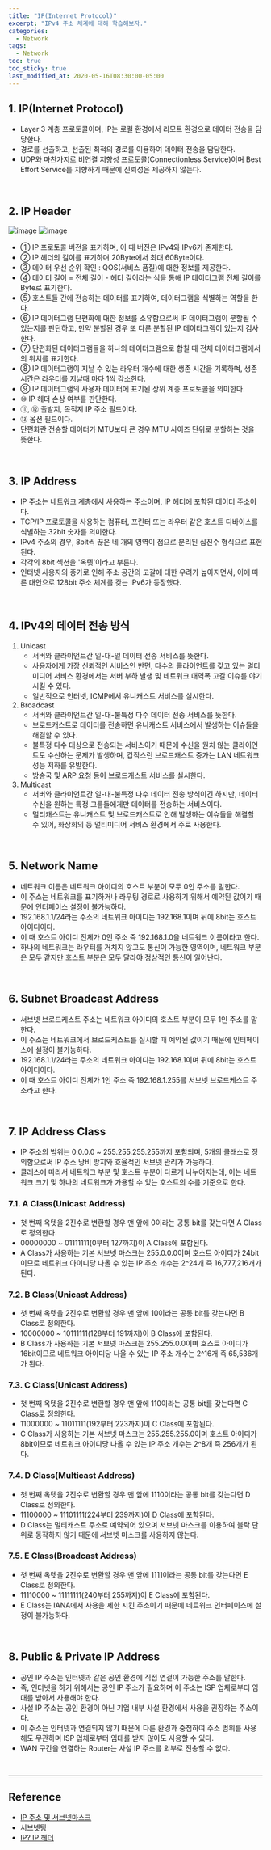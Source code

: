 ```yaml
---
title: "IP(Internet Protocol)"
excerpt: "IPv4 주소 체계에 대해 학습해보자."
categories:
  - Network
tags:
  - Network
toc: true
toc_sticky: true
last_modified_at: 2020-05-16T08:30:00-05:00
---
```


## 1. IP(Internet Protocol)

* Layer 3 계층 프로토콜이며, IP는 로컬 환경에서 리모트 환경으로 데이터 전송을 담당한다.
* 경로를 선출하고, 선출된 최적의 경로를 이용하여 데이터 전송을 담당한다.
* UDP와 마찬가지로 비연결 지향성 프로토콜(Connectionless Service)이며 Best Effort Service를 지향하기 때문에 신뢰성은 제공하지 않는다.

<br>

## 2. IP Header

![image](https://user-images.githubusercontent.com/56240505/77380714-35fa5200-6dbf-11ea-9922-e935b9bf769d.png) ![image](https://user-images.githubusercontent.com/56240505/77380739-490d2200-6dbf-11ea-9b69-2ec3c015a8a5.png)

* ① IP 프로토콜 버전을 표기하며, 이 때 버전은 IPv4와 IPv6가 존재한다.
* ② IP 헤더의 길이를 표기하며 20Byte에서 최대 60Byte이다.
* ③ 데이터 우선 순위 확인 : QOS(서비스 품질)에 대한 정보를 제공한다.
* ④ 데이터 길이 = 전체 길이 - 헤더 길이라는 식을 통해 IP 데이터그램 전체 길이를 Byte로 표기한다.
* ⑤ 호스트들 간에 전송하는 데이터를 표기하여, 데이터그램을 식별하는 역할을 한다.
* ⑥ IP 데이터그램 단편화에 대한 정보를 소유함으로써 IP 데이터그램이 분할될 수 있는지를 판단하고, 만약 분할된 경우 또 다른 분할된 IP 데이타그램이 있는지 검사한다.
*	⑦ 단편화된 데이터그램들을 하나의 데이터그램으로 합칠 때 전체 데이터그램에서의 위치를 표기한다.
* ⑧ IP 데이터그램이 지날 수 있는 라우터 개수에 대한 생존 시간을 기록하며, 생존 시간은 라우터를 지날때 마다 1씩 감소한다.
* ⑨ IP 데이터그램의 사용자 데이터에 표기된 상위 계층 프로토콜을 의미한다.
* ⑩ IP 헤더 손상 여부를 판단한다.
* ⑪, ⑫ 출발지, 목적지 IP 주소 필드이다.
* ⑬ 옵션 필드이다.
* 단편화란 전송할 데이터가 MTU보다 큰 경우 MTU 사이즈 단위로 분할하는 것을 뜻한다.

<br>

## 3. IP Address

* IP 주소는 네트워크 계층에서 사용하는 주소이며, IP 헤더에 포함된 데이터 주소이다.
* TCP/IP 프로토콜을 사용하는 컴퓨터, 프린터 또는 라우터 같은 호스트 디바이스를 식별하는 32bit 숫자를 의미한다.
* IPv4 주소의 경우, 8bit씩 끊은 네 개의 영역이 점으로 분리된 십진수 형식으로 표현된다.
* 각각의 8bit 섹션을 '옥텟'이라고 부른다.
* 인터넷 사용자의 증가로 인해 주소 공간의 고갈에 대한 우려가 높아지면서, 이에 따른 대안으로 128bit 주소 체계를 갖는 IPv6가 등장했다.

<br>

## 4. IPv4의 데이터 전송 방식

1. Unicast
	* 서버와 클라이언트간 일-대-일 데이터 전송 서비스를 뜻한다.
	* 사용자에게 가장 신뢰적인 서비스인 반면, 다수의 클라이언트를 갖고 있는 멀티미디어 서비스 환경에서는 서버 부하 발생 및 네트워크 대역폭 고갈 이슈를 야기시킬 수 있다.
	* 일반적으로 인터넷, ICMP에서 유니캐스트 서비스를 실시한다.
2. Broadcast
	* 서버와 클라이언트간 일-대-불특정 다수 데이터 전송 서비스를 뜻한다.
	* 브로드캐스트로 데이터를 전송하면 유니캐스트 서비스에서 발생하는 이슈들을 해결할 수 있다.
	* 불특정 다수 대상으로 전송되는 서비스이기 때문에 수신을 원치 않는 클라이언트도 수신하는 문제가 발생하며, 갑작스런 브로드캐스트 증가는 LAN 네트워크 성능 저하를 유발한다.
	* 방송국 및 ARP 요청 등이 브로드캐스트 서비스를 실시한다.
3. Multicast
	* 서버와 클라이언트간 일-대-불특정 다수 데이터 전송 방식이긴 하지만, 데이터 수신을 원하는 특정 그룹들에게만 데이터를 전송하는 서비스이다.
	* 멀티캐스트는 유니캐스트 및 브로드캐스트로 인해 발생하는 이슈들을 해결할 수 있어, 화상회의 등 멀티미디어 서비스 환경에서 주로 사용한다.

<br>

## 5. Network Name

* 네트워크 이름은 네트워크 아이디의 호스트 부분이 모두 0인 주소를 말한다.
* 이 주소는 네트워크를 표기하거나 라우팅 경로로 사용하기 위해서 예약된 값이기 때문에 인터페이스 설정이 불가능하다.
* 192.168.1.1/24라는 주소의 네트워크 아이디는 192.168.1이며 뒤에 8bit는 호스트 아이디이다.
* 이 때 호스트 아이디 전체가 0인 주소 즉 192.168.1.0을 네트워크 이름이라고 한다.
* 하나의 네트워크는 라우터를 거치지 않고도 통신이 가능한 영역이며, 네트워크 부분은 모두 같지만 호스트 부분은 모두 달라야 정상적인 통신이 일어난다.

<br>

## 6. Subnet Broadcast Address

* 서브넷 브로드케스트 주소는 네트워크 아이디의 호스트 부분이 모두 1인 주소를 말한다.
* 이 주소는 네트워크에서 브로드케스트를 실시할 때 예약된 값이기 때문에 인터페이스에 설정이 불가능하다.
* 192.168.1.1/24라는 주소의 네트워크 아이디는 192.168.1이며 뒤에 8bit는 호스트 아이디이다.
* 이 때 호스트 아이디 전체가 1인 주소 즉 192.168.1.255를 서브넷 브로드케스트 주소라고 한다.

<br>

## 7. IP Address Class

* IP 주소의 범위는 0.0.0.0 ~ 255.255.255.255까지 포함되며, 5개의 클래스로 정의함으로써 IP 주소 낭비 방지와 효율적인 서브넷 관리가 가능하다.
* 클래스에 따라서 네트워크 부분 및 호스트 부분이 다르게 나누어지는데, 이는 네트워크 크기 및 하나의 네트워크가 가용할 수 있는 호스트의 수를 기준으로 한다.

### 7.1. A Class(Unicast Address)

* 첫 번째 옥텟을 2진수로 변환할 경우 맨 앞에 0이라는 공통 bit를 갖는다면 A Class로 정의한다.
* 00000000 ~ 01111111(0부터 127까지)이 A Class에 포함된다.
* A Class가 사용하는 기본 서브넷 마스크는 255.0.0.0이며 호스트 아이디가 24bit이므로 네트워크 아이디당 나올 수 있는 IP 주소 개수는 2^24개 즉 16,777,216개가 된다.

### 7.2.	B Class(Unicast Address)

* 첫 번째 옥텟을 2진수로 변환할 경우 맨 앞에 10이라는 공통 bit를 갖는다면 B Class로 정의한다.
* 10000000 ~ 10111111(128부터 191까지)이 B Class에 포함된다.
* B Class가 사용하는 기본 서브넷 마스크는 255.255.0.0이며 호스트 아이디가 16bit이므로 네트워크 아이디당 나올 수 있는 IP 주소 개수는 2^16개 즉 65,536개가 된다.

### 7.3. C Class(Unicast Address)

* 첫 번째 옥텟을 2진수로 변환할 경우 맨 앞에 110이라는 공통 bit를 갖는다면 C Class로 정의한다.
* 11000000 ~ 11011111(192부터 223까지)이 C Class에 포함된다.
* C Class가 사용하는 기본 서브넷 마스크는 255.255.255.0이며 호스트 아이디가 8bit이므로 네트워크 아이디당 나올 수 있는 IP 주소 개수는 2^8개 즉 256개가 된다.


### 7.4. D Class(Multicast Address)

* 첫 번째 옥텟을 2진수로 변환할 경우 맨 앞에 1110이라는 공통 bit를 갖는다면 D Class로 정의한다.
* 11100000 ~ 11101111(224부터 239까지)이 D Class에 포함된다.
* D Class는 멀티캐스트 주소로 예약되어 있으며 서브넷 마스크를 이용하여 블락 단위로 동작하지 않기 때문에 서브넷 마스크를 사용하지 않는다.

### 7.5.	E Class(Broadcast Address)

* 첫 번째 옥텟을 2진수로 변환할 경우 맨 앞에 1111이라는 공통 bit를 갖는다면 E Class로 정의한다.
* 11110000 ~ 11111111(240부터 255까지)이 E Class에 포함된다.
* E Class는 IANA에서 사용을 제한 시킨 주소이기 때문에 네트워크 인터페이스에 설정이 불가능하다.

<br>

## 8. Public & Private IP Address

* 공인 IP 주소는 인터넷과 같은 공인 환경에 직접 연결이 가능한 주소를 말한다.
* 즉, 인터넷을 하기 위해서는 공인 IP 주소가 필요하며 이 주소는 ISP 업체로부터 임대를 받아서 사용해야 한다.
* 사설 IP 주소는 공인 환경이 아닌 기업 내부 사설 환경에서 사용을 권장하는 주소이다.
* 이 주소는 인터넷과 연결되지 않기 때문에 다른 환경과 중첩하여 주소 범위를 사용해도 무관하며 ISP 업체로부터 임대를 받지 않아도 사용할 수 있다.
* WAN 구간을 연결하는 Router는 사설 IP 주소를 외부로 전송할 수 없다.

<br>

---

## Reference

* [IP 주소 및 서브넷마스크](https://m.blog.naver.com/PostView.nhn?blogId=hatesunny&logNo=220790654612&proxyReferer=https%3A%2F%2Fwww.google.com%2F)
* [서브넷팅](https://m.blog.naver.com/hatesunny/220792560549)
* [IP? IP 헤더](https://m.blog.naver.com/hatesunny/220790332650)
